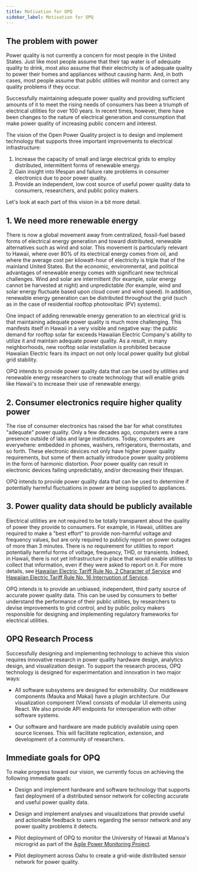 ```yaml
---
title: Motivation for OPQ
sidebar_label: Motivation for OPQ
---
```


## The problem with power

Power quality is not currently a concern for most people in the United States.  Just like most people assume that their tap water is of adequate quality to drink, most also assume that their electricity is of adequate quality to power their homes and appliances without causing harm. And, in both cases, most people assume that public utilities will monitor and correct any quality problems if they occur.

Successfully maintaining adequate power quality and providing sufficient amounts of it to meet the rising needs of consumers has been a triumph of electrical utilities for over 100 years.  In recent times, however, there have been changes to the nature of electrical generation and consumption that make power quality of increasing public concern and interest.  

The vision of the Open Power Quality project is to design and implement technology that supports three important improvements to electrical infrastructure: 

  1. Increase the capacity of small and large electrical grids to employ distributed, intermittent forms of renewable energy.
  2. Gain insight into lifespan and failure rate problems in consumer electronics due to poor power quality.
  3. Provide an independent, low cost source of useful power quality data to consumers, researchers, and public policy makers.  

Let's look at each part of this vision in a bit more detail.

## 1. We need more renewable energy

There is now a global movement away from centralized, fossil-fuel based forms of electrical energy generation and toward distributed, renewable alternatives such as wind and solar. This movement is particularly relevant to Hawaii, where over 80% of its electrical energy comes from oil, and where the average cost per kilowatt-hour of electricity is triple that of the mainland United States.  But the economic, environmental, and political advantages of renewable energy comes with significant new technical challenges.  Wind and solar are intermittent (for example, solar energy cannot be harvested at night) and unpredictable (for example, wind and solar energy fluctuate based upon cloud cover and wind speed).  In addition, renewable energy generation can be distributed throughout the grid (such as in the case of residential rooftop photovoltaic (PV) systems).  

One impact of adding renewable energy generation to an electrical grid is that maintaining adequate power quality is much more challenging.  This manifests itself in Hawaii in a very visible and negative way: the public demand for rooftop solar far exceeds Hawaiian Electric Company's ability to utilize it and maintain adequate power quality. As a result, in many neighborhoods, new rooftop solar installation is prohibited because Hawaiian Electric fears its impact on not only local power quality but global grid stability.  

OPQ intends to provide power quality data that can be used by utilities and renewable energy researchers to create technology that will enable grids like Hawaii's to increase their use of renewable energy.  

## 2. Consumer electronics require higher quality power 

The rise of consumer electronics has raised the bar for what constitutes "adequate" power quality. Only a few decades ago, computers were a rare presence outside of labs and large institutions.  Today, computers are everywhere: embedded in phones, washers, refrigerators, thermostats, and so forth. These electronic devices not only have higher power quality requirements, but some of them actually introduce power quality problems in the form of harmonic distortion.  Poor power quality can result in electronic devices failing unpredictably, and/or decreasing their lifespan.

OPQ intends to provide power quality data that can be used to determine if potentially harmful fluctuations in power are being supplied to appliances. 

## 3. Power quality data should be publicly available

Electrical utilities are not required to be totally transparent about the quality of power they provide to consumers.  For example, in Hawaii, utilities are required to make a "best effort" to provide non-harmful voltage and frequency values, but are only required to publicly report on power outages of more than 3 minutes. There is no requirement for utilities to report potentially harmful forms of voltage, frequency, THD, or transients.  Indeed, in Hawaii, there is not yet infrastructure in place that would enable utilities to collect that information, even if they were asked to report on it. For more details, see [Hawaiian Electric Tariff Rule No. 2 Character of Service](https://www.hawaiianelectric.com/Documents/my_account/rates/hawaiian_electric_rules/2.pdf) and [Hawaiian Electric Tariff Rule No. 16 Interruption of Service](https://www.hawaiianelectric.com/Documents/my_account/rates/hawaiian_electric_rules/16.pdf).

OPQ intends is to provide an unbiased, independent, third party source of accurate power quality data. This can be used by consumers to better understand the performance of their public utilities, by researchers to devise improvements to grid control, and by public policy makers responsible for designing and implementing regulatory frameworks for electrical utilities.

## OPQ Research Process

Successfully designing and implementing technology to achieve this vision requires innovative research in power quality hardware design, analytics design, and visualization design. To support the research process, OPQ technology is designed for experimentation and innovation in two major ways:

* All software subsystems are designed for extensibility.  Our middleware components (Mauka and Makai) have a plugin architecture. Our visualization component (View) consists of modular UI elements using React. We also provide API endpoints for interoperation with other software systems.

* Our software and hardware are made publicly available using open source licenses. This will facilitate replication, extension, and development of a community of researchers.     

## Immediate goals for OPQ

To make progress toward our vision, we currently focus on achieving the following immediate goals:

* Design and implement hardware and software technology that supports fast deployment of a distributed sensor network for collecting accurate and useful power quality data. 

* Design and implement analyses and visualizations that provide useful and actionable feedback to users regarding the sensor network and any power quality problems it detects.

* Pilot deployment of OPQ to monitor the University of Hawaii at Manoa's microgrid as part of the [Agile Power Monitoring Project](agile-power-monitoring.md).

* Pilot deployment across Oahu to create a grid-wide distributed sensor network for power quality.
